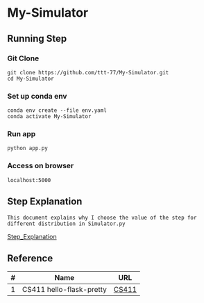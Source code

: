# My-Simulator
## Running Step
### Git Clone  
```
git clone https://github.com/ttt-77/My-Simulator.git 
cd My-Simulator
```    
### Set up conda env
```
conda env create --file env.yaml 
conda activate My-Simulator
```
### Run app
```
python app.py
```
### Access on browser
```
localhost:5000
```
## Step Explanation
```
This document explains why I choose the value of the step for different distribution in Simulator.py
``` 
[Step_Explanation](/Step_Explanation.pdf)
## Reference
|#|Name|URL|
|---|----|-----|  
|1|CS411 hello-flask-pretty|[CS411](https://github.com/uiuc-fa21-cs411/hello-world/tree/main/oct12-snippets/hello-flask-pretty)
